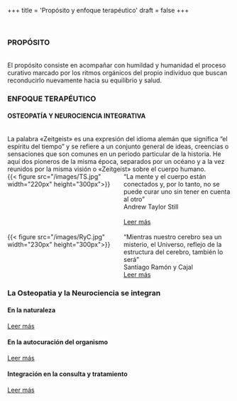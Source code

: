 +++
title = 'Propósito y enfoque terapéutico'
draft = false
+++

<br/>
<h3>PROPÓSITO</h3>
<br/>
El propósito consiste en acompañar con humildad y humanidad el proceso curativo marcado
por los ritmos orgánicos del propio individuo que buscan reconducirlo nuevamente hacia su
equilibrio y salud.

<h3>ENFOQUE TERAPÉUTICO</h3>

<h4>OSTEOPATÍA Y NEUROCIENCIA INTEGRATIVA</h4>
<br/>
La palabra «Zeitgeist» es una expresión del idioma alemán que significa “el espíritu del tiempo” y se refiere a
un conjunto general de ideas, creencias o sensaciones que son comunes en un periodo particular de la historia.
He aquí dos pioneros de la misma época, separados por un océano y a la vez reunidos por la misma visión o
«Zeitgeist» sobre el cuerpo humano.

<div style="display: flex; align-items: flex-start;">
  <div style="flex: 1; margin-right: 20px;">
    {{< figure src="/images/TS.jpg" width="220px" height="300px">}}
  </div>
  <div style="flex: 1;">
    <div class = "text-box">
         “La mente y el cuerpo están conectados y, por lo tanto, no se puede curar uno sin tener en cuenta al otro”
    </div>
    <div class="author">Andrew Taylor Still</div>
    <br/>
    <a href="#" onclick="openPopup('Andrew Taylor Still (1828 – 1917), médico estadounidense considerado el padre de la Osteopatía, fue quien sentó los principios de las leyes osteopáticas basadas en la Naturaleza y aplicadas al ser humano y que gobiernan los mecanismos que reconducen al propio organismo en dirección al restablecimiento del equilibrio y su salud.'); return false;">Leer más</a>
    
   </div>
</div>

<br/>


<div style="display: flex; align-items: flex-start;">
  <div style="flex: 1; margin-right: 20px;">
     {{< figure src="/images/RyC.jpg"  width="230px" height="300px">}}
  </div>
  <div style="flex: 1;">
    <div class = "text-box">
        “Mientras nuestro cerebro sea un misterio, el Universo, reflejo de la estructura del cerebro, también lo será”
    </div>
    <div class="author">Santiago Ramón y Cajal</div>
    <a href="#" onclick="openPopup('Santiago Ramón y Cajal (1852 – 1934) fue un médico y científico español considerado el padre de la neurociencia y apasionado por el estudio de la histología y anatomía de la estructura del sistema nervioso. Pionero en la descripción de la célula nerviosa o neurona, con uno de sus aportes fundamentales denominado «Doctrina Neuronal» basada en que el cerebro está compuesto por neuronas individuales y a la vez sumamente interconectadas entre sí, creando innumerables circuitos neuronales y que en la actualidad siguen siendo una fuente inagotable de conocimiento de la Neurociencia Moderna.'); return false;">Leer más</a>
  </div>
</div> 

<h3>La Osteopatia y la Neurociencia se integran</h3>

<h4>En la naturaleza</h4>

   <a href="#" onclick="openPopup('Así como A. T. Still estableció los principios osteopáticos basados en la Naturaleza, Santiago Ramón y Cajal también acudía a ella, diciendo: «Como el entomólogo a la caza de mariposas de vistosos matices, mi atención perseguía en el vergel de la sustancia gris, células de formas delicadas y elegantes, las misteriosas mariposas del alma, cuyo batir de alas quién sabe si esclarecería algún día el secreto de la vida mental», mariposas que posteriormente fueron las neuronas más relevantes del cerebro, las células piramidales.'); return false;">Leer más</a>


<h4>En la autocuración del organismo</h4>

   <a href="#" onclick="openPopup('Dentro de los principios osteopáticos, para A. T. Still la propiedad de autocuración del cuerpo era fundamental, hecho también sostenido por Santiago Ramón y Cajal a partir de su aporte del fenómeno de «Plasticidad Neuronal» que explicaría la propiedad dinámica y adaptativa de recuperación del tejido cerebral ante daño o perturbación del tejido'); return false;">Leer más</a>



<h4>Integración en la consulta y tratamiento</h4>

   <a href="#" onclick="openPopup('La comprensión y el abordaje de los procesos físicos, mentales, cognitivos y emocionales que subyacen a nuestro cerebro explican, en gran parte, los fenómenos disfuncionales o patológicos que perturban la salud física y que se manifiestan en nuestro organismo para ser percibidos y transducidos por nosotros mismos. Cuanto mayor alcance exista en el conocimiento del funcionamiento del ser humano desde todos los sistemas que lo constituyen, así como la interrelación que existe entre ellos, mayores son las probabilidades de mantener nuestra propia salud en equilibrio, y así poder acompañar el sistema de salud de los demás.'); return false;">Leer más</a>
